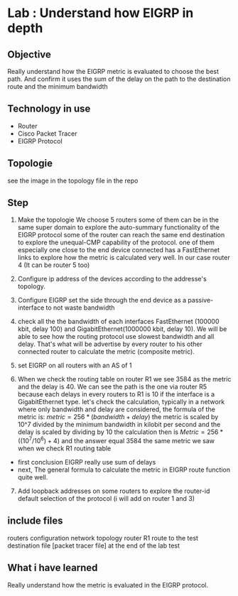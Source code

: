 # Lab : Understand how EIGRP in depth

## Objective
Really understand how the EIGRP metric is evaluated to choose the best path. And confirm it uses the sum of the delay on the path to the destination route and the minimum bandwidth

## Technology in use
- Router
- Cisco Packet Tracer
- EIGRP Protocol


## Topologie
see the image in the topology file in the repo

## Step
1. Make the topologie
We choose 5 routers some of them can be in the same super domain to explore the auto-summary functionality of the EIGRP protocol some of the router can reach the same end destination to explore the unequal-CMP capability of the protocol. one of them especially one close to the end device connected has a FastEthernet links to explore how the metric is calculated very well. In our case router 4 (It can be router 5 too)

2. Configure ip address of the devices according to the addresse's topology. 


3. Configure EIGRP set the side through the end device as a passive-interface to not waste bandwidth

4. check all the the bandwidth of each interfaces FastEthernet (100000 kbit, delay 100) and GigabitEthernet(1000000 kbit, delay 10). We will be able to see how the routing protocol use slowest bandwidth and all delay. That's what will be advertise by every router to his other connected router to calculate the metric (composite metric).

5. set EIGRP on all routers with an AS of 1

6. When we check the routing table on router R1 we see 3584 as the metric and the delay is 40. We can see the path is the one via router R5 because each delays in every routers to R1 is 10 if the interface is a GigabitEthernet type. let's check the calculation, typically in a network where only bandwidth and delay are considered, the formula of the metric is: 
$metric = 256 * ( bandwidth + delay )$
the metric is scaled by 10^7 divided by the minimum bandwidth in kilobit per second and the delay is scaled by dividing by 10
the calculation then is $Metric = 256 * ((10^7/10^6) + 4)$
and the answer equal 3584 the same metric we saw when we check R1 routing table

- first conclusion EIGRP really use sum of delays
- next, The general formula to calculate the metric in EIGRP route function quite well.

7. Add loopback addresses on some routers to explore the router-id default selection of the protocol (i will add on router 1 and 3)

## include files
routers configuration
network topology
router R1 route to the test destination file
[packet tracer file] at the end of the lab test



## What i have learned
Really understand how the metric is evaluated in the EIGRP protocol.

